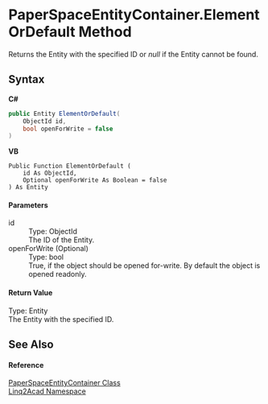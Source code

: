 # PaperSpaceEntityContainer.ElementOrDefault Method 
 

Returns the Entity with the specified ID or <i>null</i> if the Entity cannot be found.

## Syntax

**C#**<br />
``` C#
public Entity ElementOrDefault(
	ObjectId id,
	bool openForWrite = false
)
```

**VB**<br />
``` VB
Public Function ElementOrDefault ( 
	id As ObjectId,
	Optional openForWrite As Boolean = false
) As Entity
```


#### Parameters
<dl><dt>id</dt><dd>Type: ObjectId<br />The ID of the Entity.</dd><dt>openForWrite (Optional)</dt><dd>Type: bool<br />True, if the object should be opened for-write. By default the object is opened readonly.</dd></dl>

#### Return Value
Type: Entity<br />The Entity with the specified ID.

## See Also


#### Reference
<a href="T_Linq2Acad_PaperSpaceEntityContainer.md">PaperSpaceEntityContainer Class</a><br /><a href="N_Linq2Acad.md">Linq2Acad Namespace</a><br />
